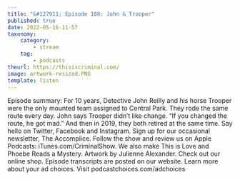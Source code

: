 ```yaml
---
title: "&#127911; Episode 188: John & Trooper"
published: true
date: 2022-05-16-11-57
taxonomy:
    category:
        - stream
    tag:
        - podcasts
theurl: https://thisiscriminal.com/
image: artwork-resized.PNG
template: listen
---
```


Episode summary: For 10 years, Detective John Reilly and his horse Trooper were the only mounted team assigned to Central Park. They rode the same route every day. John says Trooper didn&rsquo;t like change. &ldquo;If you changed the route, he got mad.&rdquo; And then in 2019, they both retired at the same time. Say hello on Twitter, Facebook and Instagram. Sign up for our occasional newsletter, The Accomplice. Follow the show and review us on Apple Podcasts: iTunes.com/CriminalShow. We also make This is Love and Phoebe Reads a Mystery. Artwork by Julienne Alexander. Check out our online shop. Episode transcripts are posted on our website. Learn more about your ad choices. Visit podcastchoices.com/adchoices
